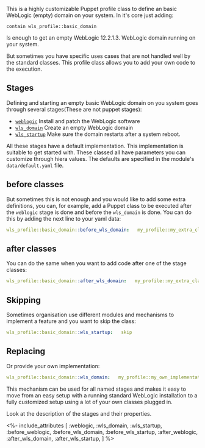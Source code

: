
This is a highly customizable Puppet profile class to define an basic WebLogic (empty) domain on your system. In it's core just adding:

```
contain wls_profile::basic_domain
```

Is enough to get an empty WebLogic 12.2.1.3. WebLogic domain running on your system. 

But sometimes you have specific uses cases that are not handled well by the standard classes. This profile class allows you to add your own code to the execution.

## Stages

Defining and starting an empty basic WebLogic domain on you system goes through several stages(These are not puppet stages):

- [`weblogic`](./weblogic.html) Install and patch the WebLogic software
- [`wls_domain`](./wls_domain.html)    Create an empty WebLogic domain
- [`wls_startup`](./wls_startup.html)   Make sure the domain restarts after a system reboot.

All these stages have a default implementation. This implementation is suitable to get started with. These classed all have parameters you can customize through hiera values. The defaults are specified in the module's `data/default.yaml` file. 

## before classes

But sometimes this is not enough and you would like to add some extra definitions, you can, for example, add a Puppet class to be executed after the `weblogic` stage is done and before the `wls_domain` is done. You can do this by adding the next line to your yaml data:

```yaml
wls_profile::basic_domain::before_wls_domain:   my_profile::my_extra_class
```

## after classes

You can do the same when you want to add code after one of the stage classes:

```yaml
wls_profile::basic_domain::after_wls_domain:   my_profile::my_extra_class
```

## Skipping

Sometimes organisation use different modules and mechanisms to implement a feature and you want to skip the class:

```yaml
wls_profile::basic_domain::wls_startup:   skip
```

## Replacing

Or provide your own implementation:

```yaml
wls_profile::basic_domain::wls_domain:   my_profile::my_own_implementation
```

This mechanism can be used for all named stages and makes it easy to move from an easy setup with a running standard WebLogic installation to a fully customized setup using a lot of your own classes plugged in.

Look at the description of the stages and their properties.


<%- include_attributes [
  :weblogic,
  :wls_domain,
  :wls_startup,
  :before_weblogic,
  :before_wls_domain,
  :before_wls_startup,
  :after_weblogic,
  :after_wls_domain,
  :after_wls_startup,
] %>

